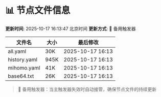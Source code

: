 # 📊 节点文件信息

**更新时间**: 2025-10-17 16:13:47 北京时间
**更新方式**: 🔄 备用触发器

| 文件名 | 大小 | 最后修改 |
|--------|------|----------|
| all.yaml | 30K | 2025-10-17 16:13 |
| history.yaml | 945K | 2025-10-17 16:13 |
| mihomo.yaml | 41K | 2025-10-17 16:13 |
| base64.txt | 26K | 2025-10-17 16:13 |

> 🔄 备用触发器：当主触发器失效时自动接管，确保节点文件的持续更新
